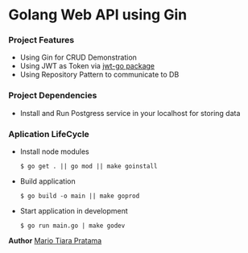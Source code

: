 # Golang Web API using Gin

### Project Features
* Using Gin for CRUD Demonstration
* Using JWT as Token via [jwt-go package](https://github.com/dgrijalva/jwt-go)
* Using Repository Pattern to communicate to DB

### Project Dependencies
* Install and Run Postgress service in your localhost for storing data

### Aplication LifeCycle
- Install node modules
  ```
  $ go get . || go mod || make goinstall
  ```
- Build application
  ```
  $ go build -o main || make goprod
  ```
- Start application in development
  ```
  $ go run main.go | make godev
  ```
**Author**
[Mario Tiara Pratama](https://github.com/MarioTiara)